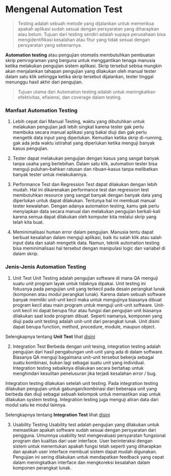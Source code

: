 # Mengenal Automation Test

> Testing adalah sebuah metode yang dijalankan untuk memeriksa apakah aplikasi sudah sesuai dengan persyaratan yang diharapkan atau belum. Tujuan dari testing sendiri adalah supaya perusahaan bisa mengidentifikasi kesalahan atau fitur yang tidak sesuai dengan persyaratan yang sebenarnya.

**Automation testing** atau pengujian otomatis membutuhkan pembuatan skrip pemrograman yang berguna untuk menggantikan tenaga manusia ketika melakukan pengujian sistem aplikasi. Skrip tersebut sebisa mungkin akan menjalankan tahapan pengujian yang dilakukan oleh manual tester dalam satu klik sehingga ketika skrip tersebut dijalankan, tester tinggal menunggu hasil akhir dari pengujian.

> Tujuan utama dari Automation testing adalah untuk meningkatkan efektivitas, efisiensi, dan coverage dalam testing.

### Manfaat Automation Testing
1. Lebih cepat dari Manual Testing, waktu yang dibutuhkan untuk melakukan pengujian jadi lebih singkat karena tester gak perlu membuka secara manual aplikasi yang bakal diuji dan gak perlu mengetik data input yang diperlukan. Kemudian ketika skrip di-running, gak ada jeda waktu istirahat yang diperlukan ketika menguji banyak kasus pengujian.


2. Tester dapat melakukan pengujian dengan kasus yang sangat banyak tanpa usaha yang berlebihan. Dalam satu klik, automation tester bisa menguji puluhan–bahkan ratusan dan ribuan–kasus tanpa melibatkan banyak tester untuk melakukannya. 

3. Performance Test dan Regression Test dapat dilakukan dengan lebih mudah. Hal ini dikarenakan performance test dan regression test membutuhkan resource yang sangat banyak dengan banyak data yang diperlukan untuk dapat dilakukan. Tentunya hal ini membuat manual tester kewalahan. Dengan adanya automation testing, kamu gak perlu menyiapkan data secara manual dan melakukan pengujian berkali-kali karena semua dapat dilakukan oleh komputer kita melalui skrip yang telah kita buat.

4. Meminimalisasi human error dalam pengujian. Manusia tentu dapat berbuat kesalahan dalam menguji aplikasi, baik itu salah klik atau salah input data dan salah mengetik data. Namun, teknik automation testing bisa meminimalisasi hal tersebut dengan manipulasi logic dan variabel di dalam skrip.


### Jenis-Jenis Automation Testing
1. Unit Test
Unit Testing adalah pengujian software di mana QA menguji suatu unit program layak untuk tidaknya dipakai. Unit testing ini fokusnya pada pengujian unit yang terkecil pada desain perangkat lunak (komponen atau modul perangkat lunak). Karena dalam sebuah software banyak memiliki unit-unit kecil maka untuk mengujinya biasanya dibuat program kecil atau main program untuk menguji unit-unit software. Unit-unit kecil ini dapat berupa fitur atau fungsi dan pengujian unit biasanya dilakukan saat kode program dibuat. Seperti namanya, komponen yang diuji pada unit testing adalah unit-unit dari perangkat lunak. Unit disini dapat berupa function, method, procedure, module, maupun object.

Selengkapnya tentang **Unit Test** lihat [disini]()


2. Integration Test
Berbeda dengan unit tesing, integration testing adalah pengujian dari hasil pengabungan unit-unit yang ada di dalam software. Biasanya QA menguji bagaimana unit-unit tersebut bekerja sebagai suatu kombinasi, bukan lagi sebagai suatu unit yang individual. Integration testing sebaiknya dilakukan secara bertahap untuk menghindari kesulitan penelusuran jika terjadi kesalahan error / bug.

Integration testing dilakukan setelah unit testing. Pada integration testing dilakukan pengujian untuk gabungan/kombinasi dari beberapa unit yang berbeda dan diuji sebagai sebuah kelompok untuk memastikan siap untuk dilakukan system testing. Integration testing juga menguji aliran data dari modul satu ke modul lainnya.

Selengkapnya tentang **Integration Test** lihat [disini]()


3. Usability Testing
Usability test adalah pengujian yang dilakukan untuk memastikan apakah software sudah sesuai dengan persyaratan dari pengguna. Umumnya usability test mengevaluasi persyaratan fungsional program dan kualitas dari user interface. User berinteraksi dengan sistem untuk menentukan apakah fungsi telah seperti yang diharapkan dan apakah user interface membuat sistem dapat mudah digunakan. Pengujian ini sering dilakukan untuk mendapatkan feedback yang cepat dalam meningkatkan interface dan mengkoreksi kesalahan dalam komponen perangkat lunak.
